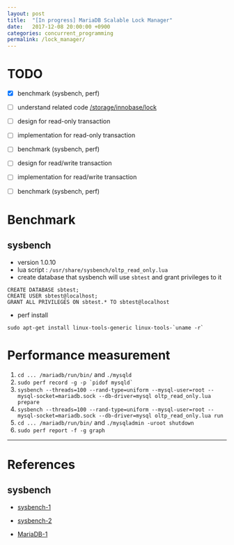 ```yaml
---
layout: post
title:  "[In progress] MariaDB Scalable Lock Manager"
date:   2017-12-08 20:00:00 +0900
categories: concurrent_programming
permalink: /lock_manager/
---
```


# TODO

- [x] benchmark (sysbench, perf)
- [ ] understand related code [/storage/innobase/lock](https://github.com/MariaDB/server/tree/10.3/storage/innobase/lock)
- [ ] design for read-only transaction
- [ ] implementation for read-only transaction
- [ ] benchmark (sysbench, perf)
- [ ] design for read/write transaction
- [ ] implementation for read/write transaction
- [ ] benchmark (sysbench, perf)


# Benchmark

## sysbench

- version 1.0.10
- lua script : `/usr/share/sysbench/oltp_read_only.lua`
- create database that sysbench will use `sbtest` and grant privileges to it

```
CREATE DATABASE sbtest;
CREATE USER sbtest@localhost;
GRANT ALL PRIVILEGES ON sbtest.* TO sbtest@localhost
```

- perf install

```
sudo apt-get install linux-tools-generic linux-tools-`uname -r`
```

# Performance measurement

1. `cd ... /mariadb/run/bin/` and `./mysqld`
2. ``` sudo perf record -g -p `pidof mysqld` ```
3. `sysbench --threads=100 --rand-type=uniform --mysql-user=root --mysql-socket=mariadb.sock --db-driver=mysql oltp_read_only.lua prepare`
4. `sysbench --threads=100 --rand-type=uniform --mysql-user=root --mysql-socket=mariadb.sock --db-driver=mysql oltp_read_only.lua run`
5. `cd ... /mariadb/run/bin/` and `./mysqladmin -uroot shutdown`
6. `sudo perf report -f -g graph`

---

# References

## sysbench
- [sysbench-1](https://github.com/akopytov/sysbench)
- [sysbench-2](https://github.com/akopytov/sysbench/issues/58)

- [MariaDB-1](https://mariadb.com/kb/en/library/sysbench-benchmark-setup/)
